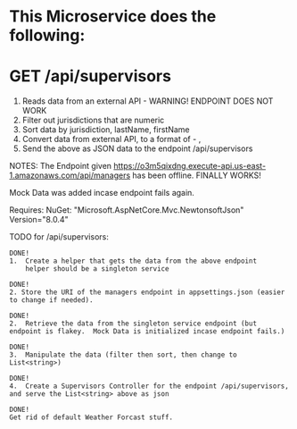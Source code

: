# This Microservice does the following:

# GET /api/supervisors

1. Reads data from an external API - WARNING!  ENDPOINT DOES NOT WORK
2. Filter out jurisdictions that are numeric
3. Sort data by jurisdiction, lastName, firstName
4. Convert data from external API, to a format of <jurisdiction> - <lastName>, <firstName>
5. Send the above as JSON data to the endpoint /api/supervisors

NOTES:  The Endpoint given https://o3m5qixdng.execute-api.us-east-1.amazonaws.com/api/managers has been offline.
FINALLY WORKS!

Mock Data was added incase endpoint fails again.

Requires: NuGet: "Microsoft.AspNetCore.Mvc.NewtonsoftJson" Version="8.0.4"

TODO for /api/supervisors:

	DONE!
	1.  Create a helper that gets the data from the above endpoint
		helper should be a singleton service

	DONE!
	2. Store the URI of the managers endpoint in appsettings.json (easier to change if needed).

	DONE!
	2.  Retrieve the data from the singleton service endpoint (but endpoint is flakey.  Mock Data is initialized incase endpoint fails.)

	DONE!
	3.  Manipulate the data (filter then sort, then change to List<string>)

	DONE!
	4.  Create a Supervisors Controller for the endpoint /api/supervisors, and serve the List<string> above as json

	DONE!
	Get rid of default Weather Forcast stuff.